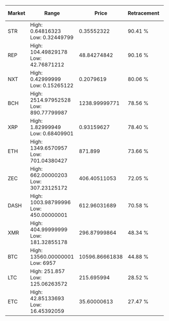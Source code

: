 | Market | Range | Price| Retracement | Doubles to 50% |
| --- | --- | --- | --- | --- |
| STR | High: 0.64816323<br />Low: 0.32449799 | 0.35552322 | 90.41 % | 1.37 |
| REP | High: 104.49829178<br />Low: 42.76871212 | 48.84274842 | 90.16 % | 1.51 |
| NXT | High: 0.42999999<br />Low: 0.15265122 | 0.2079619 | 80.06 % | 1.40 |
| BCH | High: 2514.97952528<br />Low: 890.77799987 | 1238.99999771 | 78.56 % | 1.37 |
| XRP | High: 1.82999949<br />Low: 0.68409901 | 0.93159627 | 78.40 % | 1.35 |
| ETH | High: 1349.6570957<br />Low: 701.04380427 | 871.899 | 73.66 % | 1.18 |
| ZEC | High: 662.00000203<br />Low: 307.23125172 | 406.40511053 | 72.05 % | 1.19 |
| DASH | High: 1003.98799996<br />Low: 450.00000001 | 612.96031689 | 70.58 % | 1.19 |
| XMR | High: 404.99999999<br />Low: 181.32855178 | 296.87999864 | 48.34 % | 0.00 |
| BTC | High: 13560.00000001<br />Low: 6957 | 10596.86661838 | 44.88 % | 0.00 |
| LTC | High: 251.857<br />Low: 125.06263572 | 215.695994 | 28.52 % | 0.00 |
| ETC | High: 42.85133693<br />Low: 16.45392059 | 35.60000613 | 27.47 % | 0.00 |
